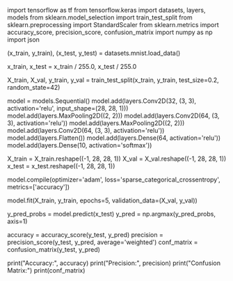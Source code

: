 import tensorflow as tf
from tensorflow.keras import datasets, layers, models
from sklearn.model_selection import train_test_split
from sklearn.preprocessing import StandardScaler
from sklearn.metrics import accuracy_score, precision_score, confusion_matrix
import numpy as np
import json

(x_train, y_train), (x_test, y_test) = datasets.mnist.load_data()

x_train, x_test = x_train / 255.0, x_test / 255.0

X_train, X_val, y_train, y_val = train_test_split(x_train, y_train, test_size=0.2, random_state=42)

model = models.Sequential()
model.add(layers.Conv2D(32, (3, 3), activation='relu', input_shape=(28, 28, 1)))
model.add(layers.MaxPooling2D((2, 2)))
model.add(layers.Conv2D(64, (3, 3), activation='relu'))
model.add(layers.MaxPooling2D((2, 2)))
model.add(layers.Conv2D(64, (3, 3), activation='relu'))
model.add(layers.Flatten())
model.add(layers.Dense(64, activation='relu'))
model.add(layers.Dense(10, activation='softmax'))

X_train = X_train.reshape((-1, 28, 28, 1))
X_val = X_val.reshape((-1, 28, 28, 1))
x_test = x_test.reshape((-1, 28, 28, 1))

model.compile(optimizer='adam', loss='sparse_categorical_crossentropy', metrics=['accuracy'])

model.fit(X_train, y_train, epochs=5, validation_data=(X_val, y_val))

y_pred_probs = model.predict(x_test)
y_pred = np.argmax(y_pred_probs, axis=1)

accuracy = accuracy_score(y_test, y_pred)
precision = precision_score(y_test, y_pred, average='weighted')
conf_matrix = confusion_matrix(y_test, y_pred)

print("Accuracy:", accuracy)
print("Precision:", precision)
print("Confusion Matrix:")
print(conf_matrix)